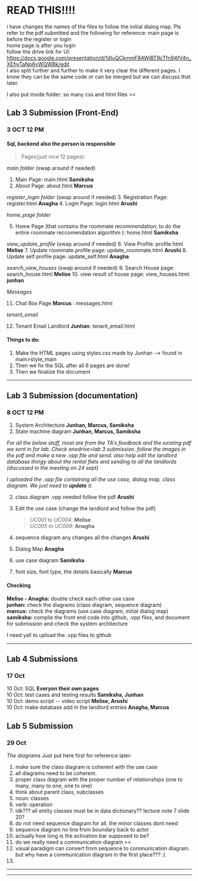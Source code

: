 # READ THIS!!!!
i have changes the names of the files to follow the initial dialog map. Pls refer to the pdf submitted and the following for reference: 
main page is before the register or login <br>
home page is after you login <br>
follow the drive link for UI: <br>
https://docs.google.com/presentation/d/1dIuQCkmmF8AWjBT9cTfn94fV4n_XEfiyTaNp6yWQWBk/edit
<br>
I also split further and further to make it very clear the different pages. I know they can be the same code or can be merged but we can discuss that later. 

I also put inside folder: so many css and html files ><


## Lab 3 Submission (Front-End)
### **3 OCT 12 PM**
#### Sql, backend also the person is responsible 


> Pages(just nice 12 pages):


*main folder*
(swap around if needed)
1. Main Page: main.html **Samiksha** 
2. About Page: about.html **Marcus** 


*register_login folder*
(swap around if needed)
3. Registration Page: register.html **Anagha** 
4. Login Page: login.html **Arushi** 


*home_page folder*

5. Home Page (that contains the roommate recommendation; to do the entire roommate reccomendation algorithm ): home.html **Samiksha**


*view_update_profile*
(swap around if needed)
6. View Profile: profile.html **Melise** 
7. Update roommate profile page: update_roommate.html **Arushi**
8. Update self profile page: update_self.html **Anagha**

*search_view_houses*
(swap around if needed)
9. Search House page: search_house.html **Melise**
10. view result of house page: view_houses.html **junhan**

*Messages*

11. Chat Box Page **Marcus** : messages.html

*tenant_email*

12. Tenant Email Landlord **Junhan**: tenant_email.html



#### Things to do:
1. Make the HTML pages using styles.css made by Junhan --> found in main>style_main
2. Then we fix the SQL after all 6 pages are done!
3. Then we finalize the document


---

## Lab 3 Submission (documentation)
### **8 OCT 12 PM**

1. System Architecture **Junhan, Marcus, Samiksha**  
2. State machine diagram **Junhan, Marcus, Samiksha**  

*For all the below stuff, most are from the TA's feedback and the existing pdf we sent in for lab. Check onedrive>lab 3 submission. follow the images in the pdf and make a new .vpp file and send. also help edit the landlord database thingy about the rental flats and sending to all the landlords (discussed in the meeting on 24 sept)*

*I uploaded the .vpp file containing all the use case, dialog map, class diagram. We just need to **update** it.*



2. class diagram .vpp needed follow the pdf **Arushi** 
3. Edit the use case (change the landlord and follow the pdf)  

   >*UC001 to UC004*: **Melise**  <br>
   >*UC005 to UC009*: **Anagha**  <br>

4. sequence diagram any changes all the changes  **Arushi**  <br>
5. Dialog Map **Anagha**  <br>
6. use case diagram **Samiksha**  <br>
7. font size, font type, the details basically **Marcus**   <br>


#### Checking 
**Melise - Anagha:** double check each other use case <br>
**junhan:** check the diagrams (class diagram, sequence diagram) <br>
**marcus:** check the diagrams (use case diagram, initial dialog map) <br>
**samiksha:** compile the front end code into github, .vpp files, and document for submission and check the system architecture <br>


I need yall to upload the .vpp files to github<br>

----

## Lab 4 Submissions 
### **17 Oct** 
10 Oct: SQL **Everyon their own pages**  <br>
10 Oct: test cases and testing results **Samiksha, Junhan**  <br>
10 Oct: demo script -- video script **Melise, Arushi**  <br>
10 Oct: make database add in the landlord entries **Anagha, Marcus**  <br>

## Lab 5 Submission 
### **29 Oct**

*The diagrams*
Just put here first for reference later:
1. make sure the class diagram is coherent with the use case
2. all diagrams need to be coherent. 
3. proper class diagram with the proper number of relationships (one to many, many to one, one to one)
4. think about parent class, subclasses 
5. noun: classes
6. verb: operation
7. idk??? all entity classes must be in data dictionary?? lecture note 7 slide 20?
8. do not need sequence diagram for all. the minor classes dont need 
9. sequence diagram no line from boundary back to actor 
10. actually how long is the activation bar supposed to be?
11. do we really need a communication diagram ><
12. visual paradigm can convert from sequence to communication diagram. but why have a communication diagram in the first place??? :(
13. 


----

---








